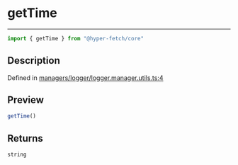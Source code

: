 

# getTime

<div class="api-docs__separator" data-reactroot="">

---

</div><div class="api-docs__import" data-reactroot="">

```ts
import { getTime } from "@hyper-fetch/core"
```

</div><div class="api-docs__section">

## Description

</div><div class="api-docs__description"><span class="api-docs__do-not-parse">



</span></div><p class="api-docs__definition">

Defined in [managers/logger/logger.manager.utils.ts:4](https://github.com/BetterTyped/hyper-fetch/blob/6c3eaa91/packages/core/src/managers/logger/logger.manager.utils.ts#L4)

</p><div class="api-docs__section">

## Preview

</div><div class="api-docs__preview fn">

```ts
getTime()
```

</div><div class="api-docs__section">

## Returns

</div><div class="api-docs__returns">

```ts
string
```

</div>